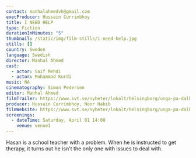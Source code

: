 ```yaml
---
contact: manhalahmedvh@gmail.com
execProducer: Hussain Currimbhoy
title: I NEED HELP
type: Fiction
durationInMinutes: "5"
thumbnail: /static/img/film-stills/i-need-help.jpg
stills: []
country: Sweden
language: Swedish
director: Manhal Ahmed
cast:
  - actor: Saif Mehdi
  - actor: Mohammad Kurdi
music: NA
cinematography: Simon Pedersen
editor: Manhal Ahmed
filmTrailer: https://www.svt.se/nyheter/lokalt/helsingborg/unga-pa-dalhem-har-gjort-film-den-kan-verka-forebyggande
producer: Hussain Currimbhoy, Noor Habib
filmWebsite: https://www.svt.se/nyheter/lokalt/helsingborg/unga-pa-dalhem-har-gjort-film-den-kan-verka-forebyggande
screenings:
  - dateTime: Saturday, April 01 14:00
    venue: venue1
---
```

H﻿asan is a school teacher with a problem. When he is instructed to get therapy, it turns out he isn't the only one with issues to deal with.